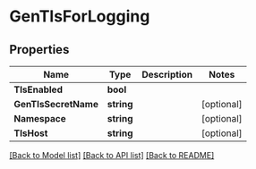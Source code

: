 # GenTlsForLogging

## Properties
Name | Type | Description | Notes
------------ | ------------- | ------------- | -------------
**TlsEnabled** | **bool** |  | 
**GenTlsSecretName** | **string** |  | [optional] 
**Namespace** | **string** |  | [optional] 
**TlsHost** | **string** |  | [optional] 

[[Back to Model list]](../README.md#documentation-for-models) [[Back to API list]](../README.md#documentation-for-api-endpoints) [[Back to README]](../README.md)


